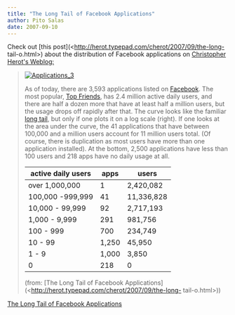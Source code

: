```yaml
---
title: "The Long Tail of Facebook Applications"
author: Pito Salas
date: 2007-09-10
---
```




Check out [this post](<http://herot.typepad.com/cherot/2007/09/the-long-
tail-o.html>) about the distribution of Facebook applications on [Christopher
Herot's Weblog:](<http://herot.typepad.com/cherot/>)

>
> [![Applications_3](https://i0.wp.com/herot.typepad.com/cherot/images/2007/09/01/applications_3.jpg?resize=319%2C208)
> ](<http://herot.typepad.com/.shared/image.html?/photos/uncategorized/2007/09/01/applications_3.jpg>)
>
> As of today, there are 3,593 applications listed on
> [Facebook](<http://www.facebook.com/>). The most popular, [Top
> Friends](<http://www.facebook.com/apps/application.php?id=2425101550&b&ref=pd>),
> has 2.4 million active daily users, and there are half a dozen more that
> have at least half a million users, but the usage drops off rapidly after
> that. The curve looks like the familiar [long
> tail](<http://www.thelongtail.com/>), but only if one plots it on a log
> scale (right). If one looks at the area under the curve, the 41 applications
> that have between 100,000 and a million users account for 11 million users
> total. (Of course, there is duplication as most users have more than one
> application installed). At the bottom, 2,500 applications have less than 100
> users and 218 apps have no daily usage at all.
>
> active daily users  |  apps  |  users  
> ---|---|---  
> over 1,000,000  |  1  |  2,420,082  
> 100,000 -999,999  |  41  |  11,336,828  
> 10,000 - 99,999  |  92  |  2,717,193  
> 1,000 - 9,999  |  291  |  981,756  
> 100 - 999  |  700  |  234,749  
> 10 - 99  |  1,250  |  45,950  
> 1 - 9  |  1,000  |  3,850  
> 0  |  218  |  0  
>  
> (from: [The Long Tail of Facebook
> Applications](<http://herot.typepad.com/cherot/2007/09/the-long-
> tail-o.html>))


[The Long Tail of Facebook Applications](None)
